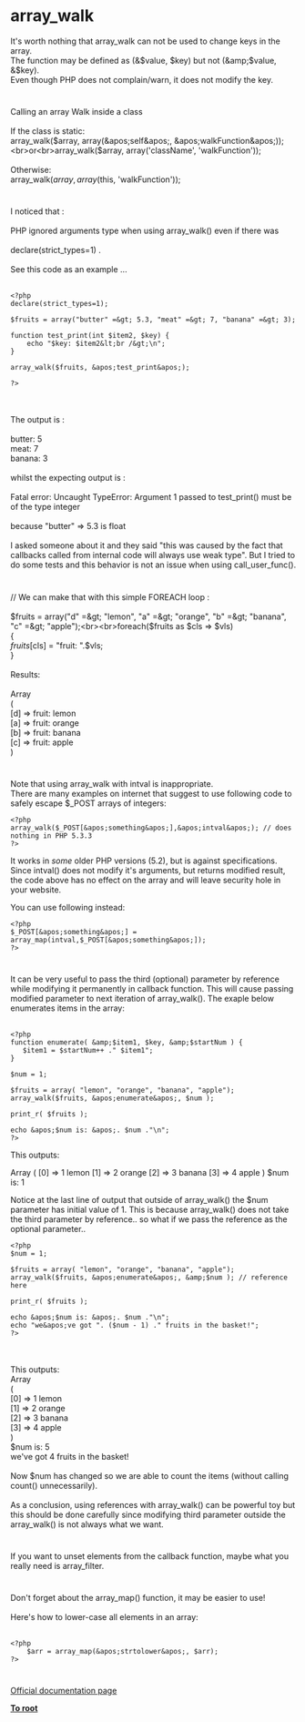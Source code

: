 # array_walk



It&apos;s worth nothing that array_walk can not be used to change keys in the array.<br>The function may be defined as (&amp;$value, $key) but not (&amp;$value, &amp;$key).<br>Even though PHP does not complain/warn, it does not modify the key.  

#

Calling an array Walk inside a class <br><br>If the class is static:<br>array_walk($array, array(&apos;self&apos;, &apos;walkFunction&apos;));<br>or<br>array_walk($array, array(&apos;className&apos;, &apos;walkFunction&apos;));<br><br>Otherwise:<br>array_walk($array, array($this, &apos;walkFunction&apos;));  

#

I noticed that :<br><br>PHP ignored arguments type when using array_walk() even if there was<br> <br>declare(strict_types=1) . <br><br>See this code as an example ...<br><br>

```
<?php
declare(strict_types=1);

$fruits = array("butter" =&gt; 5.3, "meat" =&gt; 7, "banana" =&gt; 3);

function test_print(int $item2, $key) {
    echo "$key: $item2&lt;br /&gt;\n";
}

array_walk($fruits, &apos;test_print&apos;);

?>
```
<br><br>The output is :<br><br>butter: 5<br>meat: 7<br>banana: 3<br><br>whilst the expecting output is :<br><br>Fatal error: Uncaught TypeError: Argument 1 passed to test_print() must be of the type integer<br><br>because "butter" =&gt; 5.3 is float<br><br>I asked someone about it and they said "this was caused by the fact that callbacks called from internal code will always use weak type". But I tried to do some tests and this behavior is not an issue when using call_user_func().  

#

// We can make that with this simple FOREACH loop : <br><br>$fruits = array("d" =&gt; "lemon", "a" =&gt; "orange", "b" =&gt; "banana", "c" =&gt; "apple");<br><br>foreach($fruits as $cls =&gt; $vls)<br>{<br>  $fruits[$cls] = "fruit: ".$vls;<br>}<br><br>Results: <br><br>Array<br>(<br>    [d] =&gt; fruit: lemon<br>    [a] =&gt; fruit: orange<br>    [b] =&gt; fruit: banana<br>    [c] =&gt; fruit: apple<br>)  

#

Note that using array_walk with intval is inappropriate.<br>There are many examples on internet that suggest to use following code to safely escape $_POST arrays of integers:<br>

```
<?php
array_walk($_POST[&apos;something&apos;],&apos;intval&apos;); // does nothing in PHP 5.3.3
?>
```

It works in _some_ older PHP versions (5.2), but is against specifications. Since intval() does not modify it&apos;s arguments, but returns modified result, the code above has no effect on the array and will leave security hole in your website.

You can use following instead:


```
<?php
$_POST[&apos;something&apos;] = array_map(intval,$_POST[&apos;something&apos;]);
?>
```
  

#

It can be very useful to pass the third (optional) parameter by reference while modifying it permanently in callback function. This will cause passing modified parameter to next iteration of array_walk(). The exaple below enumerates items in the array:<br><br>

```
<?php
function enumerate( &amp;$item1, $key, &amp;$startNum ) {
   $item1 = $startNum++ ." $item1";
}

$num = 1;

$fruits = array( "lemon", "orange", "banana", "apple");
array_walk($fruits, &apos;enumerate&apos;, $num );

print_r( $fruits );

echo &apos;$num is: &apos;. $num ."\n";
?>
```


This outputs:

Array
(
    [0] =&gt; 1 lemon
    [1] =&gt; 2 orange
    [2] =&gt; 3 banana
    [3] =&gt; 4 apple
)
$num is: 1

Notice at the last line of output that outside of array_walk() the $num parameter has initial value of 1. This is because array_walk() does not take the third parameter by reference.. so what if we pass the reference as the optional parameter..



```
<?php
$num = 1;

$fruits = array( "lemon", "orange", "banana", "apple");
array_walk($fruits, &apos;enumerate&apos;, &amp;$num ); // reference here

print_r( $fruits );

echo &apos;$num is: &apos;. $num ."\n";
echo "we&apos;ve got ". ($num - 1) ." fruits in the basket!";
?>
```
<br> <br>This outputs:<br>Array<br>(<br>    [0] =&gt; 1 lemon<br>    [1] =&gt; 2 orange<br>    [2] =&gt; 3 banana<br>    [3] =&gt; 4 apple<br>)<br>$num is: 5<br>we&apos;ve got 4 fruits in the basket!<br><br>Now $num has changed so we are able to count the items (without calling count() unnecessarily).<br><br>As a conclusion, using references with array_walk() can be powerful toy but this should be done carefully since modifying third parameter outside the array_walk() is not always what we want.  

#

If you want to unset elements from the callback function, maybe what you really need is array_filter.  

#

Don&apos;t forget about the array_map() function, it may be easier to use!<br><br>Here&apos;s how to lower-case all elements in an array:<br><br>

```
<?php
    $arr = array_map(&apos;strtolower&apos;, $arr);
?>
```
  

#

[Official documentation page](https://www.php.net/manual/en/function.array-walk.php)

**[To root](/README.md)**